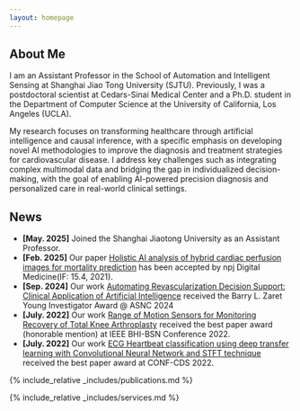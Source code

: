 ```yaml
---
layout: homepage
---
```


## About Me

I am an Assistant Professor in the School of Automation and Intelligent Sensing at Shanghai Jiao Tong University (SJTU). Previously, I was a postdoctoral scientist at Cedars-Sinai Medical Center and a Ph.D. student in the Department of Computer Science at the University of California, Los Angeles (UCLA).

My research focuses on transforming healthcare through artificial intelligence and causal inference, with a specific emphasis on developing novel AI methodologies to improve the diagnosis and treatment strategies for cardiovascular disease. I address key challenges such as integrating complex multimodal data and bridging the gap in individualized decision-making, with the goal of enabling AI-powered precision diagnosis and personalized care in real-world clinical settings.

## News

- **[May. 2025]** Joined the Shanghai Jiaotong University as an Assistant Professor.
- **[Feb. 2025]** Our paper [Holistic AI analysis of hybrid cardiac perfusion images for mortality prediction](https://www.medrxiv.org/content/10.1101/2024.04.23.24305735v1.supplementary-material) has been accepted by npj Digital Medicine(IF: 15.4, 2021).
- **[Sep. 2024]** Our work [Automating Revascularization Decision Support: Clinical Application of Artificial Intelligence](https://www.journalofnuclearcardiology.org/article/S1071-3581(24)00677-9/fulltext) received the Barry L. Zaret Young Investigator Award @ ASNC 2024
- **[July. 2022]** Our work [Range of Motion Sensors for Monitoring Recovery of Total Knee Arthroplasty](https://ieeexplore.ieee.org/abstract/document/9928500/) received the best paper award (honorable mention) at IEEE BHI-BSN Conference 2022.
- **[July. 2022]** Our work [ECG Heartbeat classification using deep transfer learning with Convolutional Neural Network and STFT technique](https://arxiv.org/pdf/2206.14200) received the best paper award at CONF-CDS 2022.

{% include_relative _includes/publications.md %}

{% include_relative _includes/services.md %}
